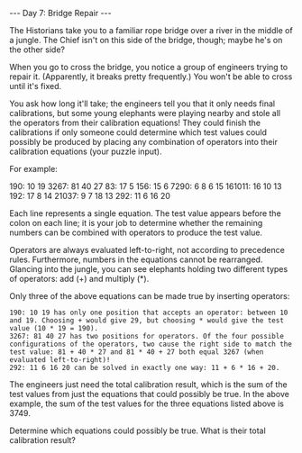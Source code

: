 
--- Day 7: Bridge Repair ---

The Historians take you to a familiar rope bridge over a river in the middle of a jungle. The Chief isn't on this
side of the bridge, though; maybe he's on the other side?

When you go to cross the bridge, you notice a group of engineers trying to repair it. (Apparently, it breaks pretty
frequently.) You won't be able to cross until it's fixed.

You ask how long it'll take; the engineers tell you that it only needs final calibrations, but some young elephants
were playing nearby and stole all the operators from their calibration equations! They could finish the calibrations
if only someone could determine which test values could possibly be produced by placing any combination of operators
into their calibration equations (your puzzle input).

For example:

190: 10 19
3267: 81 40 27
83: 17 5
156: 15 6
7290: 6 8 6 15
161011: 16 10 13
192: 17 8 14
21037: 9 7 18 13
292: 11 6 16 20

Each line represents a single equation. The test value appears before the colon on each line; it is your job to 
determine whether the remaining numbers can be combined with operators to produce the test value.

Operators are always evaluated left-to-right, not according to precedence rules. Furthermore, numbers in the 
equations cannot be rearranged. Glancing into the jungle, you can see elephants holding two different types of
operators: add (+) and multiply (*).

Only three of the above equations can be made true by inserting operators:

    190: 10 19 has only one position that accepts an operator: between 10 and 19. Choosing + would give 29, but choosing * would give the test value (10 * 19 = 190).
    3267: 81 40 27 has two positions for operators. Of the four possible configurations of the operators, two cause the right side to match the test value: 81 + 40 * 27 and 81 * 40 + 27 both equal 3267 (when evaluated left-to-right)!
    292: 11 6 16 20 can be solved in exactly one way: 11 + 6 * 16 + 20.

The engineers just need the total calibration result, which is the sum of the test values from just the equations
that could possibly be true. In the above example, the sum of the test values for the three equations listed above
is 3749.

Determine which equations could possibly be true. What is their total calibration result?

